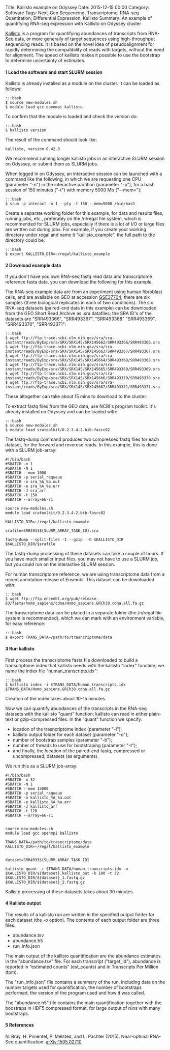 Title: Kallisto example on Odyssey
Date: 2015-12-15 00:00
Category: Software
Tags: Next-Gen Sequencing, Transcriptome, RNA-seq Quantitation, Differential Expression, Kallisto
Summary: An example of quantifying RNA-seq expression with Kallisto on Odyssey cluster


[Kallisto](http://pachterlab.github.io/kallisto/) is a program for quantifying abundances of transcripts from RNA-Seq data, or more generally of target sequences using high-throughput sequencing reads. It is based on the novel idea of pseudoalignment for rapidly determining the compatibility of reads with targets, without the need for alignment. The speed of kallisto makes it possible to use the bootstrap to determine uncertainty of estimates.


#### 1  Load the software and start SLURM session

Kallisto is already installed as a module on the cluster. It can be loaded as follows:

	:::bash
	$ source new-modules.sh
	$ module load gcc openmpi kallisto

To confirm that the module is loaded and check the version do:

	:::bash
	$ kallisto version

The result of the command should look like:

	kallisto, version 0.42.3


We recommend running longer kallisto jobs in an interactive SLURM session on Odyssey, or submit them as SLURM jobs.

When logged in on Odyssey, an interactive session can be launched with a command like the following, in which we are requesting one CPU (parameter "-n") in the interactive partition (parameter "-p"), for a bash session of 150 minutes ("-t") with memory 5000 Mb ("--mem="):

	:::bash
	$ srun -p interact -n 1 --pty -t 150 --mem=5000 /bin/bash


Create a separate working folder for this example, for data and results files, running jobs, etc., preferably on the /n/regal file system, which is recommended for SLURM jobs, especially if there is a lot of I/O or large files are written out during jobs.
For example, if you create your working directory under regal and name it "kallisto_example", the full path to the directory could be:

	:::bash
	$ export KALLISTO_DIR=~/regal/kallisto_example


#### 2  Download example data


If you don't have you own RNA-seq fastq read data and transcriptome reference fasta data, you can download the following for this example.

The RNA-seq example data are from an experiment using human fibroblast cells, and are available on GEO at accession [GSE37704](http://www.ncbi.nlm.nih.gov/geo/query/acc.cgi?acc=GSE37704); there are six samples (three biological replicates in each of two conditions).
The six RNA-seq datasets (paired-end data in this example) can be downloaded from the GEO Short Read Archive as .sra datafiles; the SRA ID's of the datasets are "SRR493366", "SRR493367", "SRR493368" "SRR493369", "SRR493370", "SRR493371":

	:::bash
	$ wget ftp://ftp-trace.ncbi.nlm.nih.gov/sra/sra-instant/reads/ByExp/sra/SRX/SRX145/SRX145662/SRR493366/SRR493366.sra
	$ wget ftp://ftp-trace.ncbi.nlm.nih.gov/sra/sra-instant/reads/ByExp/sra/SRX/SRX145/SRX145663/SRR493367/SRR493367.sra
	$ wget ftp://ftp-trace.ncbi.nlm.nih.gov/sra/sra-instant/reads/ByExp/sra/SRX/SRX145/SRX145664/SRR493368/SRR493368.sra
	$ wget ftp://ftp-trace.ncbi.nlm.nih.gov/sra/sra-instant/reads/ByExp/sra/SRX/SRX145/SRX145665/SRR493369/SRR493369.sra
	$ wget ftp://ftp-trace.ncbi.nlm.nih.gov/sra/sra-instant/reads/ByExp/sra/SRX/SRX145/SRX145666/SRR493370/SRR493370.sra
	$ wget ftp://ftp-trace.ncbi.nlm.nih.gov/sra/sra-instant/reads/ByExp/sra/SRX/SRX145/SRX145667/SRR493371/SRR493371.sra

These altogether can take about 15 mins to download to the cluster.

To extract fastq files from the GEO data, use NCBI's program toolkit. It's already installed on Odyssey and can be loaded with:

	:::bash
	$ source new-modules.sh
	$ module load sratoolkit/0.2.3.4-2.bib-fasrc02

The fastq-dump command produces two compressed fastq files for each dataset, for the forward and reverese reads. In this example, this is done with a SLURM job-array:

	#!/bin/bash
	#SBATCH -n 1
	#SBATCH -N 1
	#SBATCH --mem 1000
	#SBATCH -p serial_requeue
	#SBATCH -o sra_%A_%a.out
	#SBATCH -e sra_%A_%a.err
	#SBATCH -J sra_arr
	#SBATCH -t 150
	#SBATCH --array=66-71

	source new-modules.sh
	module load sratoolkit/0.2.3.4-2.bib-fasrc02

	KALLISTO_DIR=~/regal/kallisto_example

	srafile=SRR4933${SLURM_ARRAY_TASK_ID}.sra

	fastq-dump --split-files -I --gzip  -O $KALLISTO_DIR  $KALLISTO_DIR/$srafile


The fastq-dump processing of these datasets can take a couple of hours.  If you have much smaller input files, you may not have to use a SLURM job, but you could run on the interactive SLURM session.


For human transcriptome reference, we are using transcriptome data from a recent annotation release of Ensembl. This dataset can be downloaded with:

	:::bash
	$ wget ftp://ftp.ensembl.org/pub/release-83/fasta/homo_sapiens/cdna/Homo_sapiens.GRCh38.cdna.all.fa.gz

The transcriptome data can be placed in a separate folder (the /n/regal file system is recommended), which we can mark with an environment variable, for easy reference:  

	:::bash
	$ export TRANS_DATA=/path/to/trasncriptome/data



#### 3  Run kallisto

First process the transcriptome fasta file downloaded to build a transcriptome index that kallisto needs with the kallisto "index" function; we name the index file "human_transcripts.idx":

	:::bash
	$ kallisto index -i $TRANS_DATA/human_transcripts.idx $TRANS_DATA/Homo_sapiens.GRCh38.cdna.all.fa.gz

Creation of the index takes about 10-15 minutes.


Now we can quantify abundances of the transcripts in the RNA-seq datasets with the kallisto "quant" function; kallisto can read in either plain-text or gzip-compressed files. In the "quant" function we specify: 

- location of the trasncriptome index (parameter "-i"); 
- kallisto output folder for each dataset (parameter "-o"); 
- number of bootstrap samples (parameter "-b"); 
- number of threads to use for bootstraping (parameter "-t"); 
- and finally, the location of the paired-end fastq, compressed or uncompressed, datasets (as arguments). 

We run this as a SLURM job-array:

	
	#!/bin/bash
	#SBATCH -n 32
	#SBATCH -N 1
	#SBATCH --mem 15000
	#SBATCH -p serial_requeue
	#SBATCH -o kallisto_%A_%a.out
	#SBATCH -e kallisto_%A_%a.err
	#SBATCH -J kallisto_arr
	#SBATCH -t 120
	#SBATCH --array=66-71


	source new-modules.sh
	module load gcc openmpi kallisto

	TRANS_DATA=/path/to/trasncriptome/data
	KALLISTO_DIR=~/regal/kallisto_example


	dataset=SRR4933${SLURM_ARRAY_TASK_ID}

	kallisto quant -i $TRANS_DATA/human_transcripts.idx -o $KALLISTO_DIR/${dataset}.kallisto_out -b 100 -t 32  $KALLISTO_DIR/${dataset}_1.fastq.gz  $KALLISTO_DIR/${dataset}_2.fastq.gz


Kallisto processing of these datasets takes about 30 minutes.


#### 4  Kallisto output


The results of a kallisto run are written in the specified output folder for each dataset (the -o option). The contents of each output folder are three files:

- abundance.tsv
- abundance.h5
- run_info.json

The main output of the kallisto quantification are the abundance estimates in the "abundance.tsv" file. For each transcript ("target_id"), abundance is reported in “estimated counts” (est_counts) and in Transcripts Per Million (tpm). 

The "run_info.json" file contains a summary of the run, including data on the number targets used for quantification, the number of bootstraps performed, the version of the program used and how it was called. 

The "abundance.h5" file contains the main quantification together with the boostraps in HDF5 compressed format, for large output of runs with many bootstraps.


#### 5 References

N. Bray, H. Pimentel, P. Melsted, and L. Pachter (2015). Near-optimal RNA-Seq quantification. [arXiv:1505.02710](http://arxiv.org/abs/1505.02710)

